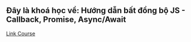 ## Đây là khoá học về: Hướng dẫn bất đồng bộ JS - Callback, Promise, Async/Await

[Link Course](https://www.youtube.com/playlist?list=PLKzNGvIJtUDZBuzicDGM_PUq2Z4FMrcsa)

